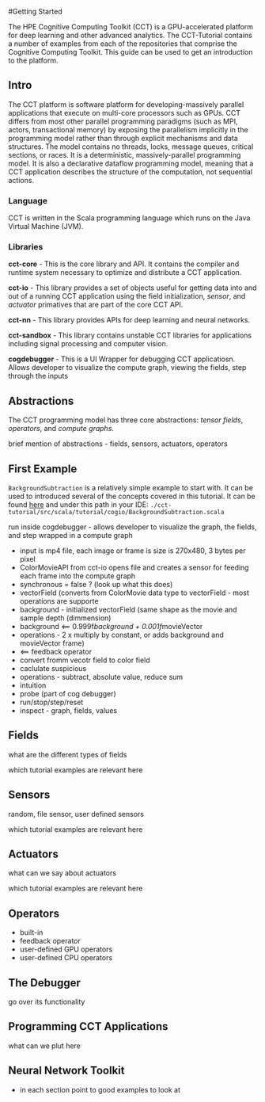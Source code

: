 #Getting Started

The HPE Cognitive Computing Toolkit (CCT) is a GPU-accelerated platform for deep learning and other advanced analytics. The CCT-Tutorial contains a number of examples from each of the repositories that comprise the Cognitive Computing Toolkit. This guide can be used to get an introduction to the platform.

## Intro

The CCT platform is software platform for developing-massively parallel applications that execute on multi-core processors such as GPUs. CCT differs from most other parallel programming paradigms (such as MPI, actors, transactional memory) by exposing the parallelism implicitly in the programming model rather than through explicit mechanisms and data structures. The model contains no threads, locks, message queues, critical sections, or races. It is a deterministic, massively-parallel programming model. It is also a declarative dataflow programming model, meaning that a CCT application describes the structure of the computation, not sequential actions.

### Language

CCT is written in the Scala programming language which runs on the Java Virtual Machine (JVM).

### Libraries 

**cct-core** - This is the core library and API. It contains the compiler and runtime system necessary to optimize and distribute a CCT application.

**cct-io** - This library provides a set of objects useful for getting data into and out of a running CCT application using the field initialization, *sensor*, and *actuator* primatives that are part of the core CCT API.

**cct-nn** - This library provides APIs for deep learning and neural networks.

**cct-sandbox** - This library contains unstable CCT libraries for applications including signal processing and computer vision.

**cogdebugger** - This is a UI Wrapper for debugging CCT applicatiosn. Allows developer to visualize the compute graph, viewing the fields, step through the inputs

## Abstractions

The CCT programming model has three core abstractions: *tensor fields*, *operators*, and *compute graphs*.

brief mention of abstractions - fields, sensors, actuators, operators

## First Example

`BackgroundSubtraction` 
 is a relatively simple example to start with. It can be used to introduced several of the concepts covered in this tutorial.  It can be found [here](https://github.com/hpe-cct/cct-tutorial/blob/master/src/main/scala/tutorial/cogio/BackgroundSubtraction.scala) and under this path in your IDE:
`./cct-tutorial/src/scala/tutorial/cogio/BackgroundSubtraction.scala`

run inside cogdebugger - allows developer to visualize the graph, the fields, and step
wrapped in a compute graph
- input is mp4 file, each image or frame is size is 270x480, 3 bytes per pixel
- ColorMovieAPI from cct-io opens file and creates a sensor for feeding each frame into the compute graph  
- synchronous = false ? (look up what this does)
- vectorField (converts from ColorMovie data type to vectorField - most operations are supporte  
- background - initialized vectorField (same shape as the movie and sample depth (dimmension)
- background <== 0.999f*background + 0.001f*movieVector   
- operations - 2 x multiply by constant, or adds background and movieVector frame)
- <== feedback operator
- convert fromm vecotr field to color field
- caclulate suspicious 
- operations - subtract, absolute value, reduce sum
- intuition
- probe (part of cog debugger)
- run/stop/step/reset
- inspect - graph, fields, values





## Fields

what are the different types of fields

which tutorial examples are relevant here 

## Sensors

random, file sensor, user defined sensors

which tutorial examples are relevant here 


## Actuators

what can we say about actuators

which tutorial examples are relevant here 

## Operators

- built-in
- feedback operator
- user-defined GPU operators
- user-defined CPU operators

## The Debugger

go over its functionality

## Programming CCT Applications

what can we plut here

## Neural Network Toolkit

* in each section point to good examples to look at 



